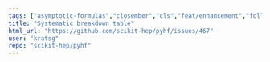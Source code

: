 ```yaml
---
tags: ["asymptotic-formulas","closember","cls","feat/enhancement","follow-up","frequentist-statistics","hep","hep-ex","high-energy-physics","histfactory","jax","numpy","python","pytorch","scientific-computations","scikit-hep","scipy","statistical-inference","statistics","tensorflow"]
title: "Systematic breakdown table"
html_url: "https://github.com/scikit-hep/pyhf/issues/467"
user: "kratsg"
repo: "scikit-hep/pyhf"
---
```


